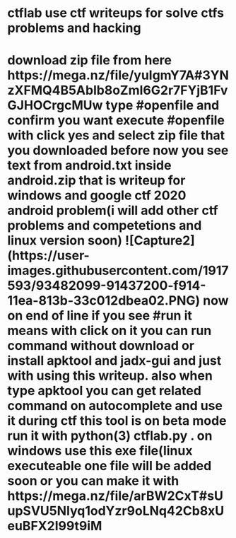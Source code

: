 <h1>ctflab use ctf writeups for solve ctfs problems and hacking <h1>
download zip file from here 
https://mega.nz/file/yuIgmY7A#3YNzXFMQ4B5Ablb8oZmI6G2r7FYjB1FvGJHOCrgcMUw
type #openfile and confirm you want execute #openfile with click yes and  select zip file 
that you downloaded before now you see text from android.txt inside android.zip that is writeup for windows
and google ctf 2020 android problem(i will add other ctf problems and competetions and linux version soon)
![Capture2](https://user-images.githubusercontent.com/1917593/93482099-91437200-f914-11ea-813b-33c012dbea02.PNG)
now on end of line if you see #run it means with click on it you can run command without download or install apktool and jadx-gui
and just with using this writeup.
also when type apktool you can get related command on autocomplete and use it during ctf 
this tool is on beta mode run it with python(3) ctflab.py .
on windows use this exe file(linux executeable one file will be added soon or you can make it with 
https://mega.nz/file/arBW2CxT#sUupSVU5NIyq1odYzr9oLNq42Cb8xUeuBFX2I99t9iM
